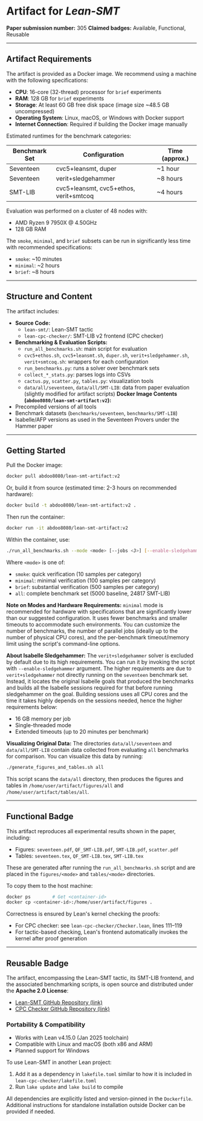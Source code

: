 # Artifact for *Lean-SMT*  
**Paper submission number:** 305
**Claimed badges:** Available, Functional, Reusable  

---

## Artifact Requirements

The artifact is provided as a Docker image. We recommend using a machine with the following specifications:

- **CPU**: 16-core (32-thread) processor for `brief` experiments
- **RAM**: 128 GB for `brief` experiments
- **Storage**: At least 60 GB free disk space (image size ~48.5 GB uncompressed)
- **Operating System**: Linux, macOS, or Windows with Docker support  
- **Internet Connection**: Required if building the Docker image manually

Estimated runtimes for the benchmark categories:

| Benchmark Set | Configuration                          | Time (approx.) |
|---------------|----------------------------------------|----------------|
| Seventeen     | cvc5+leansmt, duper                    | ~1 hour        |
| Seventeen     | verit+sledgehammer                     | ~8 hours       |
| SMT-LIB       | cvc5+leansmt, cvc5+ethos, verit+smtcoq | ~4 hours       |

Evaluation was performed on a cluster of 48 nodes with:
- AMD Ryzen 9 7950X @ 4.50GHz
- 128 GB RAM

The `smoke`, `minimal`, and `brief` subsets can be run in significantly less time with recommended specifications:
- `smoke`: ~10 minutes
- `minimal`: ~2 hours
- `brief`: ~8 hours

---

## Structure and Content

The artifact includes:

- **Source Code:**
  - `lean-smt/`: Lean-SMT tactic
  - `lean-cpc-checker/`: SMT-LIB v2 frontend (CPC checker)
- **Benchmarking & Evaluation Scripts:**
  - `run_all_benchmarks.sh`: main script for evaluation
  - `cvc5+ethos.sh`, `cvc5+leansmt.sh`, `duper.sh`, `verit+sledgehammer.sh`, `verit+smtcoq.sh`: wrappers for each configuration
  - `run_benchmarks.py`: runs a solver over benchmark sets
  - `collect_*_stats.py`: parses logs into CSVs
  - `cactus.py`, `scatter.py`, `tables.py`: visualization tools
  - `data/all/seventeen`, `data/all/SMT-LIB`: data from paper evaluation (slightly modified for artifact scripts)
**Docker Image Contents (`abdoo8080/lean-smt-artifact:v2`):**
- Precompiled versions of all tools
- Benchmark datasets (`benchmarks/seventeen`, `benchmarks/SMT-LIB`)
- Isabelle/AFP versions as used in the Seventeen Provers under the Hammer paper

---

## Getting Started

Pull the Docker image:

```bash
docker pull abdoo8080/lean-smt-artifact:v2
```

Or, build it from source (estimated time: 2-3 hours on recommended hardware):

```bash
docker build -t abdoo8080/lean-smt-artifact:v2 .
```

Then run the container:

```bash
docker run -it abdoo8080/lean-smt-artifact:v2
```

Within the container, use:

```bash
./run_all_benchmarks.sh --mode <mode> [--jobs <J>] [--enable-sledgehammer]
```

Where `<mode>` is one of:
- `smoke`: quick verification (10 samples per category)
- `minimal`: minimal verification (100 samples per category)
- `brief`: substantial verification (500 samples per category)
- `all`: complete benchmark set (5000 baseline, 24817 SMT-LIB)

**Note on Modes and Hardware Requirements:**
`minimal` mode is recommended for hardware with specifications that are significantly lower than our suggested configuration. It uses fewer benchmarks and smaller timeouts to accommodate such environments. You can customize the number of benchmarks, the number of parallel jobs (ideally up to the number of physical CPU cores), and the per-benchmark timeout/memory limit using the script's command-line options.

**About Isabelle Sledgehammer:**
The `verit+sledgehammer` solver is excluded by default due to its high requirements. You can run it by invoking the script with `--enable-sledgehammer` argument. The higher requirements are due to `verit+sledgehammer` not directly running on the `seventeen` benchmark set. Instead, it locates the original Isabelle goals that produced the benchmarks and builds all the Isabelle sessions required for that before running sledgehammer on the goal. Building sessions uses all CPU cores and the time it takes highly depends on the sessions needed, hence the higher requirements below:
- 16 GB memory per job
- Single-threaded mode
- Extended timeouts (up to 20 minutes per benchmark)

**Visualizing Original Data:**
The directories `data/all/seventeen` and `data/all/SMT-LIB` contain data collected from evaluating `all` benchmarks for comparison. You can visualize this data by running:
```bash
./generate_figures_and_tables.sh all
```
This script scans the `data/all` directory, then produces the figures and tables in `/home/user/artifact/figures/all` and `/home/user/artifact/tables/all`.

---

## Functional Badge

This artifact reproduces all experimental results shown in the paper, including:

- Figures: `seventeen.pdf`, `QF_SMT-LIB.pdf`, `SMT-LIB.pdf`, `scatter.pdf`
- Tables: `seventeen.tex`, `QF_SMT-LIB.tex`, `SMT-LIB.tex`

These are generated after running the `run_all_benchmarks.sh` script and are placed in the `figures/<mode>` and `tables/<mode>` directories.

To copy them to the host machine:

```bash
docker ps        # Get <container-id>
docker cp <container-id>:/home/user/artifact/figures .
```

Correctness is ensured by Lean's kernel checking the proofs:
- For CPC checker: see `lean-cpc-checker/Checker.lean`, lines 111–119
- For tactic-based checking, Lean's frontend automatically invokes the kernel after proof generation

---

## Reusable Badge

The artifact, encompassing the Lean-SMT tactic, its SMT-LIB frontend, and the associated benchmarking scripts, is open source and distributed under the **Apache 2.0 License**:

- [Lean-SMT GitHub Repository (link)](https://github.com/ufmg-smite/lean-smt)
- [CPC Checker GitHub Repository (link)](https://github.com/abdoo8080/lean-cpc-checker)

### Portability & Compatibility

- Works with Lean v4.15.0 (Jan 2025 toolchain)
- Compatible with Linux and macOS (both x86 and ARM)
- Planned support for Windows

To use Lean-SMT in another Lean project:
1. Add it as a dependency in `lakefile.toml` similar to how it is included in `lean-cpc-checker/lakefile.toml`
2. Run `lake update` and `lake build` to compile

All dependencies are explicitly listed and version-pinned in the `Dockerfile`. Additional instructions for standalone installation outside Docker can be provided if needed.
